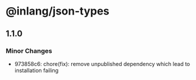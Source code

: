 # @inlang/json-types

## 1.1.0

### Minor Changes

- 973858c6: chore(fix): remove unpublished dependency which lead to installation failing
